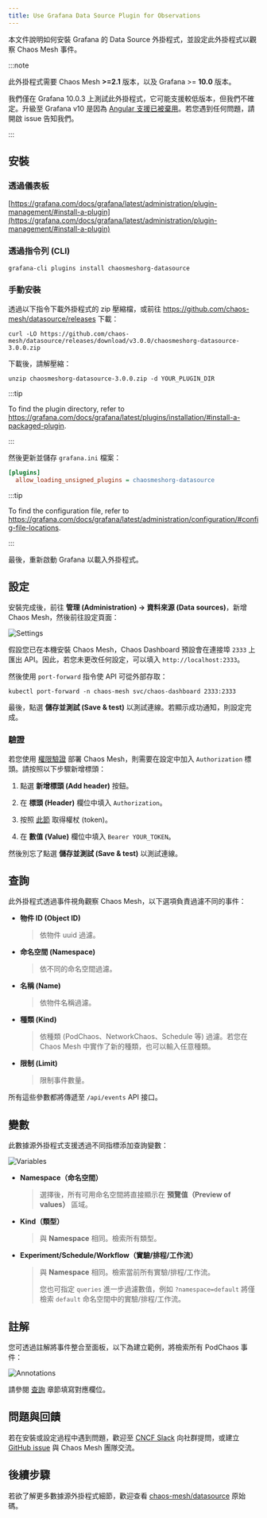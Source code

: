 ```yaml
---
title: Use Grafana Data Source Plugin for Observations
---
```


本文件說明如何安裝 Grafana 的 Data Source 外掛程式，並設定此外掛程式以觀察 Chaos Mesh 事件。

:::note

此外掛程式需要 Chaos Mesh **>=2.1** 版本，以及 Grafana >= **10.0** 版本。

我們僅在 Grafana 10.0.3 上測試此外掛程式，它可能支援較低版本，但我們不確定。升級至 Grafana v10 是因為 [Angular 支援已被棄用](https://github.com/chaos-mesh/datasource/issues/55)。若您遇到任何問題，請開啟 issue 告知我們。

:::

## 安裝

### 透過儀表板

[https://grafana.com/docs/grafana/latest/administration/plugin-management/#install-a-plugin](https://grafana.com/docs/grafana/latest/administration/plugin-management/#install-a-plugin)

### 透過指令列 (CLI)

```sh
grafana-cli plugins install chaosmeshorg-datasource
```

### 手動安裝

透過以下指令下載外掛程式的 zip 壓縮檔，或前往 https://github.com/chaos-mesh/datasource/releases 下載：

```shell
curl -LO https://github.com/chaos-mesh/datasource/releases/download/v3.0.0/chaosmeshorg-datasource-3.0.0.zip
```

下載後，請解壓縮：

```shell
unzip chaosmeshorg-datasource-3.0.0.zip -d YOUR_PLUGIN_DIR
```

:::tip

To find the plugin directory, refer to https://grafana.com/docs/grafana/latest/plugins/installation/#install-a-packaged-plugin.

:::

然後更新並儲存 `grafana.ini` 檔案：

```ini
[plugins]
  allow_loading_unsigned_plugins = chaosmeshorg-datasource
```

:::tip

To find the configuration file, refer to https://grafana.com/docs/grafana/latest/administration/configuration/#config-file-locations.

:::

最後，重新啟動 Grafana 以載入外掛程式。

## 設定

安裝完成後，前往 **管理 (Administration) -> 資料來源 (Data sources)**，新增 Chaos Mesh，然後前往設定頁面：

![Settings](img/grafana/settings.png)

假設您已在本機安裝 Chaos Mesh，Chaos Dashboard 預設會在連接埠 `2333` 上匯出 API。因此，若您未更改任何設定，可以填入 `http://localhost:2333`。

然後使用 `port-forward` 指令使 API 可從外部存取：

```shell
kubectl port-forward -n chaos-mesh svc/chaos-dashboard 2333:2333
```

最後，點選 **儲存並測試 (Save & test)** 以測試連線。若顯示成功通知，則設定完成。

### 驗證

若您使用 [權限驗證](./manage-user-permissions.md) 部署 Chaos Mesh，則需要在設定中加入 `Authorization` 標頭。請按照以下步驟新增標頭：

1. 點選 **新增標頭 (Add header)** 按鈕。

2. 在 **標頭 (Header)** 欄位中填入 `Authorization`。

3. 按照 [此節](./manage-user-permissions.md#get-the-token) 取得權杖 (token)。

4. 在 **數值 (Value)** 欄位中填入 `Bearer YOUR_TOKEN`。

然後別忘了點選 **儲存並測試 (Save & test)** 以測試連線。

## 查詢

此外掛程式透過事件視角觀察 Chaos Mesh，以下選項負責過濾不同的事件：

- **物件 ID (Object ID)**

  > 依物件 uuid 過濾。

- **命名空間 (Namespace)**

  > 依不同的命名空間過濾。

- **名稱 (Name)**

  > 依物件名稱過濾。

- **種類 (Kind)**

  > 依種類 (PodChaos、NetworkChaos、Schedule 等) 過濾。若您在 Chaos Mesh 中實作了新的種類，也可以輸入任意種類。

- **限制 (Limit)**

  > 限制事件數量。

所有這些參數都將傳遞至 `/api/events` API 接口。

## 變數

此數據源外掛程式支援透過不同指標添加查詢變數：

![Variables](img/grafana/variables.png)

- **Namespace（命名空間）**

  > 選擇後，所有可用命名空間將直接顯示在 **預覽值（Preview of values）** 區域。

- **Kind（類型）**

  > 與 **Namespace** 相同。檢索所有類型。

- **Experiment/Schedule/Workflow（實驗/排程/工作流）**

  > 與 **Namespace** 相同。檢索當前所有實驗/排程/工作流。
  >
  > 您也可指定 `queries` 進一步過濾數值，例如 `?namespace=default` 將僅檢索 `default` 命名空間中的實驗/排程/工作流。

## 註解

您可透過註解將事件整合至面板，以下為建立範例，將檢索所有 PodChaos 事件：

![Annotations](img/grafana/annotations.png)

請參閱 [查詢](#query) 章節填寫對應欄位。

## 問題與回饋

若在安裝或設定過程中遇到問題，歡迎至 [CNCF Slack](https://cloud-native.slack.com/archives/C0193VAV272) 向社群提問，或建立 [GitHub issue](https://github.com/chaos-mesh/datasource/issues) 與 Chaos Mesh 團隊交流。

## 後續步驟

若欲了解更多數據源外掛程式細節，歡迎查看 [chaos-mesh/datasource](https://github.com/chaos-mesh/datasource) 原始碼。
